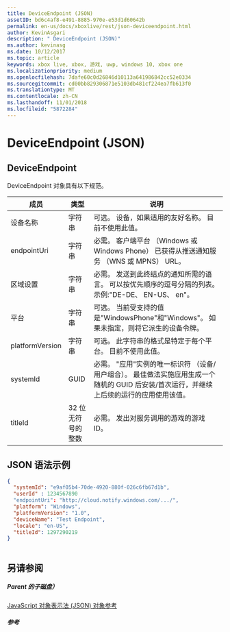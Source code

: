 ```yaml
---
title: DeviceEndpoint (JSON)
assetID: bd6c4af8-e491-8885-970e-e53d1d60642b
permalink: en-us/docs/xboxlive/rest/json-deviceendpoint.html
author: KevinAsgari
description: " DeviceEndpoint (JSON)"
ms.author: kevinasg
ms.date: 10/12/2017
ms.topic: article
keywords: xbox live, xbox, 游戏, uwp, windows 10, xbox one
ms.localizationpriority: medium
ms.openlocfilehash: 7dafe60c0d26846d10113a641986842cc52e0334
ms.sourcegitcommit: cd00bb829306871e5103db481cf224ea7fb613f0
ms.translationtype: MT
ms.contentlocale: zh-CN
ms.lasthandoff: 11/01/2018
ms.locfileid: "5872284"
---
```

# <a name="deviceendpoint-json"></a>DeviceEndpoint (JSON)
 
<a id="ID4EO"></a>

 
## <a name="deviceendpoint"></a>DeviceEndpoint
 
DeviceEndpoint 对象具有以下规范。
 
| 成员| 类型| 说明| 
| --- | --- | --- | 
| 设备名称| 字符串| 可选。 设备，如果适用的友好名称。 目前不使用此值。| 
| endpointUri| 字符串| 必需。 客户端平台 （Windows 或 Windows Phone） 已获得从推送通知服务 （WNS 或 MPNS） URL。| 
| 区域设置| 字符串| 必需。 发送到此终结点的通知所需的语言。 可以按优先顺序的逗号分隔的列表。 示例:"DE-DE、 EN-US、 en"。| 
| 平台| 字符串| 可选。 当前受支持的值是"WindowsPhone"和"Windows"。 如果未指定，则将它派生的设备令牌。| 
| platformVersion| 字符串| 可选。 此字符串的格式是特定于每个平台。 目前不使用此值。| 
| systemId| GUID| 必需。 "应用"实例的唯一标识符 （设备/用户组合）。 最佳做法实施应用生成一个随机的 GUID 后安装/首次运行，并继续上后续的运行的应用使用该值。| 
| titleId| 32 位无符号的整数| 必需。 发出对服务调用的游戏的游戏 ID。| 
  
<a id="ID4EGD"></a>

 
## <a name="sample-json-syntax"></a>JSON 语法示例
 

```json
{
  "systemId": "e9af05b4-70de-4920-880f-026c6fb67d1b",
  "userId" : 1234567890
  "endpointUri": "http://cloud.notify.windows.com/.../",
  "platform": "Windows",
  "platformVersion": "1.0",
  "deviceName": "Test Endpoint",
  "locale": "en-US",
  "titleId": 1297290219
}
    
```

  
<a id="ID4EPD"></a>

 
## <a name="see-also"></a>另请参阅
 
<a id="ID4ERD"></a>

 
##### <a name="parent"></a>Parent 的子磁盘） 

[JavaScript 对象表示法 (JSON) 对象参考](atoc-xboxlivews-reference-json.md)

  
<a id="ID4E4D"></a>

 
##### <a name="reference"></a>参考   